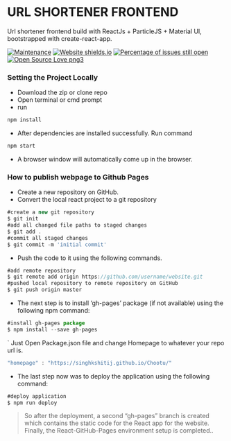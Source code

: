 # URL SHORTENER FRONTEND

Url shortener frontend build with ReactJs + ParticleJS + Material UI, bootstrapped with create-react-app. 

[![Maintenance](https://img.shields.io/badge/Maintained%3F-yes-green.svg)](http://app.chtu.ml/)
[![Website shields.io](https://img.shields.io/website-up-down-green-red/http/shields.io.svg)](http://app.chtu.ml/)
[![Percentage of issues still open](http://isitmaintained.com/badge/open/Naereen/badges.svg)](http://app.chtu.ml/ "Percentage of issues still open")
[![Open Source Love png3](https://badges.frapsoft.com/os/v3/open-source.png?v=103)](http://app.chtu.ml/)


### Setting the Project Locally

  - Download the zip or clone repo
  - Open terminal or cmd prompt
  - run 
```js
npm install
```
- After dependencies are installed successfully. Run command
```js
npm start
```
- A browser window will automatically come up in the browser.

### How to publish webpage to Github Pages

- Create a new repository on GitHub.
- Convert the local react project to a git repository
```js
#create a new git repository
$ git init
#add all changed file paths to staged changes
$ git add .
#commit all staged changes
$ git commit -m 'initial commit'
```
- Push the code to it using the following commands. 
```js
#add remote repository
$ git remote add origin https://github.com/username/website.git
#pushed local repository to remote repository on GitHub
$ git push origin master
```
-  The next step is to install ‘gh-pages’ package (if not available) using the following npm command:
```js
#install gh-pages package
$ npm install --save gh-pages
```
` Just Open Package.json file and change Homepage to whatever your repo url is.
```js
"homepage" : "https://singhkshitij.github.io/Chootu/"
```
- The last step now was to deploy the application using the following command:

```js
#deploy application
$ npm run deploy
```

> So after the deployment, a second “gh-pages” branch is created which contains the static code for the React app for the website. Finally, the React-GitHub-Pages environment setup is completed..
